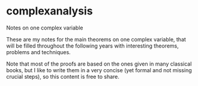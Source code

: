 # complexanalysis
Notes on one complex variable

These are my notes for the main theorems on one complex variable, that will be filled throughout the following years with interesting theorems, problems and techniques.

Note that most of the proofs are based on the ones given in many classical books, but I like to write them in a very concise (yet formal and not missing crucial steps), so this content is free to share.
